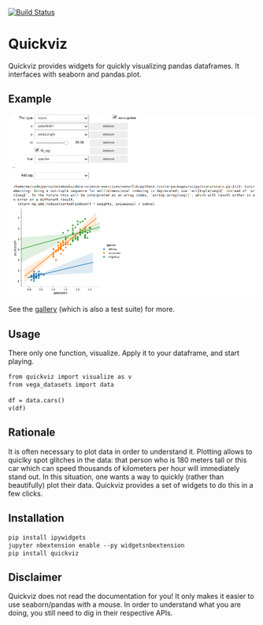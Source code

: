 [![Build Status](https://travis-ci.org/chmduquesne/quickviz.svg?branch=master)](https://travis-ci.org/chmduquesne/quickviz)

Quickviz
========

Quickviz provides widgets for quickly visualizing pandas dataframes. It
interfaces with seaborn and pandas.plot.

Example
-------

![View of the interface](examples/ui.png)

See the
[gallery](https://nbviewer.jupyter.org/github/chmduquesne/quickviz/tree/master/quickviz/tests/seaborn/)
(which is also a test suite) for more.

Usage
-----

There only one function, visualize. Apply it to your dataframe, and start
playing.

    from quickviz import visualize as v
    from vega_datasets import data

    df = data.cars()
    v(df)

Rationale
---------

It is often necessary to plot data in order to understand it. Plotting
allows to quiclky spot glitches in the data: that person who is 180 meters
tall or this car which can speed thousands of kilometers per hour will
immediately stand out. In this situation, one wants a way to quickly
(rather than beautifully) plot their data. Quickviz provides a set of
widgets to do this in a few clicks.

Installation
------------

    pip install ipywidgets
    jupyter nbextension enable --py widgetsnbextension
    pip install quickviz

Disclaimer
----------

Quickviz does not read the documentation for you! It only makes it easier
to use seaborn/pandas with a mouse. In order to understand what you are
doing, you still need to dig in their respective APIs.
